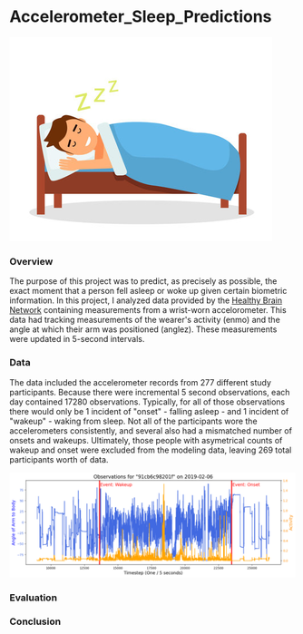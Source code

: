 # Accelerometer_Sleep_Predictions

![ZZZZzzzzzz.......](sleeping_cartoon.jpg)

### Overview
The purpose of this project was to predict, as precisely as possible, the exact moment that a person fell asleep or woke up given certain biometric information. In this project, I analyzed data provided by the [Healthy Brain Network](https://healthybrainnetwork.org/) containing measurements from a wrist-worn accelorometer. This data had tracking measurements of the wearer's activity (enmo) and the angle at which their arm was positioned (anglez). These measurements were updated in 5-second intervals. 

### Data
The data included the accelerometer records from 277 different study participants. Because there were incremental 5 second observations, each day contained 17280 observations. Typically, for all of those observations there would only be 1 incident of "onset" - falling asleep - and 1 incident of "wakeup" - waking from sleep. Not all of the participants wore the accelerometers consistently, and several also had a mismatched number of onsets and wakeups. Ultimately, those people with asymetrical counts of wakeup and onset were excluded from the modeling data, leaving 269 total participants worth of data. 

![This is an example of one user's daily accelerometer data](sleep_record.png)

### Evaluation


### Conclusion
